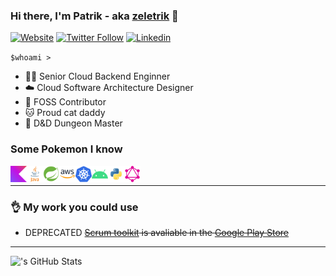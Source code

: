 ### Hi there, I'm Patrik - aka [zeletrik][website] 👋

[![Website](https://img.shields.io/website?label=zeletrik.eu&style=for-the-badge&url=http%3A%2F%2Fzeletrik.eu)](http://zeletrik.eu)
[![Twitter Follow](https://img.shields.io/twitter/follow/zeletrik?color=1DA1F2&logo=twitter&style=for-the-badge)](https://twitter.com/intent/follow?original_referer=https%3A%2F%2Fgithub.com%2Fzeletrik&screen_name=zeletrik)
[![Linkedin](https://img.shields.io/badge/LinkedIn-0077B5?style=for-the-badge&logo=linkedin&logoColor=white)](https://linkedin.com/in/zeletrik)

`$whoami >`

- 👨‍💻 Senior Cloud Backend Enginner
- ☁️ Cloud Software Architecture Designer
- 🚀 FOSS Contributor
- 🐱 Proud cat daddy
- 🐉 D&D Dungeon Master

### Some Pokemon I know

[<img align="left" alt="Kotlin" width="26px" src="https://raw.githubusercontent.com/github/explore/8ab0be27a8c97992e4930e630e2d68ba8d819183/topics/kotlin/kotlin.png" />][kotlin]

[<img align="left" alt="Java" width="26px" src="https://raw.githubusercontent.com/github/explore/8ab0be27a8c97992e4930e630e2d68ba8d819183/topics/java/java.png" />][java]

[<img align="left" alt="Spring" width="26px" src="https://raw.githubusercontent.com/github/explore/8ab0be27a8c97992e4930e630e2d68ba8d819183/topics/spring/spring.png" />][spring]

[<img align="left" alt="AWS" width="26px" src="https://raw.githubusercontent.com/github/explore/8ab0be27a8c97992e4930e630e2d68ba8d819183/topics/aws/aws.png" />][aws]

[<img align="left" alt="Kubernetes" width="26px" src="https://raw.githubusercontent.com/github/explore/8ab0be27a8c97992e4930e630e2d68ba8d819183/topics/kubernetes/kubernetes.png" />][kubernetes]

[<img align="left" alt=" Android" width="26px" src="https://raw.githubusercontent.com/github/explore/8ab0be27a8c97992e4930e630e2d68ba8d819183/topics/android/android.png" />][android]

[<img align="left" alt="Python" width="26px" src="https://raw.githubusercontent.com/github/explore/8ab0be27a8c97992e4930e630e2d68ba8d819183/topics/python/python.png" />][python]

[<img align="left" alt="GraphQL" width="26px" src="https://raw.githubusercontent.com/github/explore/8ab0be27a8c97992e4930e630e2d68ba8d819183/topics/graphql/graphql.png" />][graphql]

<br />

---

### 👌  My work you could use

- DEPRECATED ~~[Scrum toolkit](https://github.com/zeletrik/scrum-toolkit) is avaliable in the [Google Play Store](https://play.google.com/store/apps/details?id=hu.zeletrik.scrum.toolkit)~~

---
  <img align="left" alt="'s GitHub Stats" src="https://github-readme-stats.vercel.app/api?username=zeletrik&show_icons=true&hide_border=true" />

[website]: http://zeletrik.eu
[twitter]: https://twitter.com/zeletrik
[instagram]: https://instagram.com/zeletrik
[linkedin]: https://linkedin.com/in/zeletrik
[java]: https://www.oracle.com/java/technologies/java-se-glance.html
[kotlin]: https://kotlinlang.org/
[spring]: https://spring.io/
[kubernetes]: https://kubernetes.io/
[android]: https://developer.android.com/
[python]: https://www.python.org/
[flutter]: https://flutter.dev
[angular]: https://angular.io
[aws]: https://aws.amazon.com
[graphql]: https://graphql.org/
